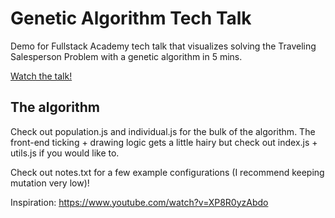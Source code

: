 # Genetic Algorithm Tech Talk

Demo for Fullstack Academy tech talk that visualizes solving the Traveling Salesperson Problem with a genetic algorithm in 5 mins.

[Watch the talk!](https://youtu.be/p0-IjA7yJe4 ) 

## The algorithm

Check out population.js and individual.js for the bulk of the algorithm.
The front-end ticking + drawing logic gets a little hairy but check out index.js + utils.js if you would like to.

Check out notes.txt for a few example configurations (I recommend keeping mutation very low)!

Inspiration: https://www.youtube.com/watch?v=XP8R0yzAbdo
